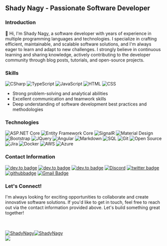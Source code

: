 ## Shady Nagy - Passionate Software Developer

### Introduction
👋 Hi, I'm Shady Nagy, a software developer with years of experience in multiple programming languages and technologies. I specialize in crafting efficient, maintainable, and scalable software solutions, and I'm always eager to learn and adapt to new challenges. I strongly believe in continuous learning and sharing knowledge, actively contributing to the developer community through blog posts, tutorials, and open-source projects.

### Skills
![CSharp](https://img.shields.io/badge/-CSharp-fff?&logo=c-sharp&logoColor=blue)
![TypeScript](https://img.shields.io/badge/-TypeScript-fff?&logo=TypeScript&logoColor=007ACC)
![JavaScript](https://img.shields.io/badge/-JavaScript-fff?&logo=JavaScript&logoColor=ddc508)
![HTML](https://img.shields.io/badge/-HTML-fff?&logo=HTML5)
![CSS](https://img.shields.io/badge/-CSS-fff?&logo=CSS3&logoColor=blue)
- Strong problem-solving and analytical abilities
- Excellent communication and teamwork skills
- Deep understanding of software development best practices and methodologies


### Technologies
![ASP.NET Core](https://img.shields.io/badge/-ASP.NET%20Core-fff?style=flat&logo=.net&logoColor=blue)
![Entity Framework Core](https://img.shields.io/badge/-Entity_Framework_Core-fff?style=flat&logo=Microsoft&logoColor=0078D7)
![SignalR](https://img.shields.io/badge/-SignalR-fff?style=flat&logo=signalr&logoColor=blue)
![Material Design](https://img.shields.io/badge/-Material%20Design-fff?style=flat&logo=material-design&logoColor=blue)
![Bootstrap](https://img.shields.io/badge/-Bootstrap-fff?style=flat&logo=bootstrap&logoColor=563D7C)
![JQuery](https://img.shields.io/badge/-JQuery-fff?style=flat&logo=jquery&logoColor=blue)
![Angular](https://img.shields.io/badge/-Angular-fff?style=flat&logo=angular&logoColor=de0330)
![Markdown](https://img.shields.io/badge/-Markdown-fff?style=flat&logo=markdown&logoColor=black)
![SQL](https://img.shields.io/badge/-SQL-fff?style=flat&logo=Microsoft-SQL-Server&logoColor=blue)
![Git](https://img.shields.io/badge/-Git-fff?style=flat&logo=git)
![Open Source](https://img.shields.io/badge/-Open%20Source-fff?style=flat&logo=open-source-Initiative)
![Jira](https://img.shields.io/badge/-Jira-fff?style=flat&logo=jira-software&logoColor=blue)
![Docker](https://img.shields.io/badge/-Docker-fff?style=flat&logo=Docker)
![AWS](https://img.shields.io/badge/-AWS-fff?&logo=Amazon-AWS&logoColor=232F3E)
![Azure](https://img.shields.io/badge/-Azure-fff?&logo=Microsoft-Azure&logoColor=blue)

### Contact Information
[![dev.to badge](https://img.shields.io/badge/-ShadyNagy-%230177B5?style=flat&logo=About.me)](https://shadynagy.com)
[![dev.to badge](https://img.shields.io/badge/-ShadyNagy-%230177B5?style=flat&logo=whatsapp)](https://wa.me/201116721111)
[![dev.to badge](https://img.shields.io/badge/-ShadyNagy-%230177B5?style=flat&logo=linkedin)](https://www.linkedin.com/in/shadynagy)
[![Discord](https://img.shields.io/badge/-Discord-%230177B5?style=flat&logo=discord&logoColor=white)](https://discord.com/invite/SxKuMzshjB)
[![twitter badge](https://img.shields.io/badge/-@ShadyNagy_-%231FA1F1?style=flat&logo=twitter&logoColor=white)](https://twitter.com/ShadyNagy_)
[![githubbadge](https://img.shields.io/github/followers/ShadyNagy?style=social)](https://github.com/ShadyNagy?tab=followers)
[![Gmail Badge](https://img.shields.io/badge/-Gmail-c14438?style=flat-square&logo=Gmail&logoColor=white&link=mailto:info@shadynagy.com)](mailto:info@shadynagy.com)
<!--![](https://komarev.com/ghpvc/?username=ShadyNagy&color=brightgreen&style=flat)-->

### Let's Connect!
I'm always looking for exciting opportunities to collaborate and create innovative software solutions. If you'd like to get in touch, feel free to reach out via the contact information provided above. Let's build something great together!

<br />

<!--![Visitors since 10 Nov 2020](http://estruyf-github.azurewebsites.net/api/VisitorHit?user=ShadyNagy&repo=ShadyNagy&countColor=%237B1E7A)-->

<br />
<a href="https://ShadyNagy.com/"><img align="center" src="https://github-readme-stats.vercel.app/api?username=ShadyNagy&show_icons=true&theme=dark&hide_border=true" alt="ShadyNagy" /><img align="center" src="https://github-readme-stats.vercel.app/api/top-langs/?username=ShadyNagy&layout=compact&hide=html&theme=dark&hide_border=true" alt="ShadyNagy" /></a>

<br />

<img src="https://github-readme-activity-graph.vercel.app/graph?username=ShadyNagy&theme=merko&hide_border=true" />

<!--
**ShadyNagy/ShadyNagy** is a ✨ _special_ ✨ repository because its `README.md` (this file) appears on your GitHub profile.

Here are some ideas to get you started:

- 🔭 I’m currently working on ...
- 🌱 I’m currently learning ...
- 👯 I’m looking to collaborate on ...
- 🤔 I’m looking for help with ...
- 💬 Ask me about ...
- 📫 How to reach me: ...
- 😄 Pronouns: ...
- ⚡ Fun fact: ...
-->
